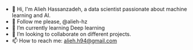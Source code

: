 - 👋 Hi, I'm Alieh Hassanzadeh, a data scientist passionate about machine learning and AI.
- 👀  Follow me please, @alieh-hz
- 🌱 I’m currently learning Deep learning
- 💞️ I’m looking to collaborate on different projects.
- 📫 How to reach me: alieh.h94@gmail.com


<!---
Alieh-hz/Alieh-hz is a ✨ special ✨ repository because its `README.md` (this file) appears on your GitHub profile.
You can click the Preview link to take a look at your changes.
--->
